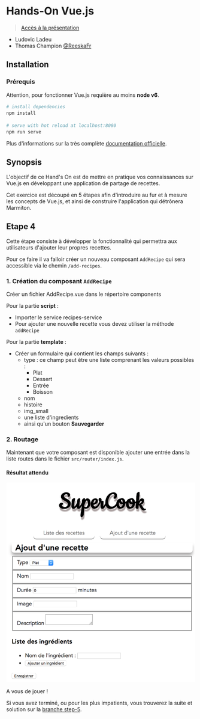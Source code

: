 # Hands-On Vue.js

> [Accès à la présentation](https://raw.githubusercontent.com/xebia-france/devoxx2018-vuejs/master/presentation-vuejs.pdf)

- Ludovic Ladeu
- Thomas Champion [@ReeskaFr](https://twitter.com/ReeskaFr)

## Installation

### Prérequis

Attention, pour fonctionner Vue.js requière au moins **node v6**.

``` bash
# install dependencies
npm install

# serve with hot reload at localhost:8080
npm run serve
```

Plus d'informations sur la très complète [documentation officielle](https://vuejs.org/v2/guide/).

## Synopsis

L'objectif de ce Hand's On est de mettre en pratique vos connaissances sur Vue.js en développant une application de partage de recettes.

Cet exercice est découpé en 5 étapes afin d'introduire au fur et à mesure les concepts de Vue.js, et ainsi de construire l'application qui détrônera Marmiton.

## Etape 4

Cette étape consiste à développer la fonctionnalité qui permettra aux utilisateurs d'ajouter leur propres recettes.

Pour ce faire il va falloir créer un nouveau composant `AddRecipe` qui sera accessible via le chemin `/add-recipes`.

### 1. Création du composant `AddRecipe`

Créer un fichier AddRecipe.vue dans le répertoire components

Pour la partie **script** :

* Importer le service recipes-service
* Pour ajouter une nouvelle recette vous devez utiliser la méthode `addRecipe`

Pour la partie **template** :

* Créer un formulaire qui contient les champs suivants :
  * type : ce champ peut être une liste comprenant les valeurs possibles :
    * Plat
    * Dessert
    * Entrée
    * Boisson
  * nom
  * histoire
  * img_small
  * une liste d'ingredients
  * ainsi qu'un bouton **Sauvegarder**

### 2. Routage

Maintenant que votre composant est disponible ajouter une entrée dans la liste routes dans le fichier `src/router/index.js`.

#### Résultat attendu

![](assets/addrecipe.png)

A vous de jouer !

Si vous avez terminé, ou pour les plus impatients, vous trouverez la suite et solution sur la [branche step-5](https://github.com/xebia-france/devoxx2018-vuejs/tree/step-5).
